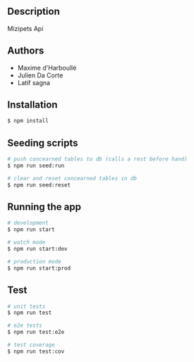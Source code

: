 
## Description

Mizipets Api

## Authors

* Maxime d'Harboullé
* Julien Da Corte
* Latif sagna

## Installation

```bash
$ npm install
```

## Seeding scripts

```bash
# push concearned tables to db (calls a rest before hand)
$ npm run seed:run

# clear and reset concearned tables in db
$ npm run seed:reset
```

## Running the app

```bash
# development
$ npm run start

# watch mode
$ npm run start:dev

# production mode
$ npm run start:prod
```

## Test

```bash
# unit tests
$ npm run test

# e2e tests
$ npm run test:e2e

# test coverage
$ npm run test:cov
```
